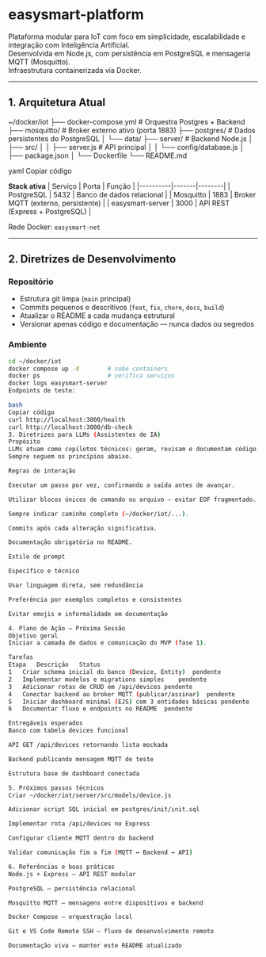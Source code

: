 # easysmart-platform

Plataforma modular para IoT com foco em simplicidade, escalabilidade e integração com Inteligência Artificial.  
Desenvolvida em Node.js, com persistência em PostgreSQL e mensageria MQTT (Mosquitto).  
Infraestrutura containerizada via Docker.

---

## 1. Arquitetura Atual

~/docker/iot
├── docker-compose.yml # Orquestra Postgres + Backend
├── mosquitto/ # Broker externo ativo (porta 1883)
├── postgres/ # Dados persistentes do PostgreSQL
│ └── data/
├── server/ # Backend Node.js
│ ├── src/
│ │ ├── server.js # API principal
│ │ └── config/database.js
│ ├── package.json
│ └── Dockerfile
└── README.md

yaml
Copiar código

**Stack ativa**
| Serviço | Porta | Função |
|----------|-------|--------|
| PostgreSQL | 5432 | Banco de dados relacional |
| Mosquitto | 1883 | Broker MQTT (externo, persistente) |
| easysmart-server | 3000 | API REST (Express + PostgreSQL) |

Rede Docker: `easysmart-net`

---

## 2. Diretrizes de Desenvolvimento

### Repositório
- Estrutura git limpa (`main` principal)
- Commits pequenos e descritivos (`feat`, `fix`, `chore`, `docs`, `build`)
- Atualizar o README a cada mudança estrutural
- Versionar apenas código e documentação — nunca dados ou segredos

### Ambiente
```bash
cd ~/docker/iot
docker compose up -d        # sobe containers
docker ps                   # verifica serviços
docker logs easysmart-server
Endpoints de teste:

bash
Copiar código
curl http://localhost:3000/health
curl http://localhost:3000/db-check
3. Diretrizes para LLMs (Assistentes de IA)
Propósito
LLMs atuam como copilotos técnicos: geram, revisam e documentam código.
Sempre seguem os princípios abaixo.

Regras de interação

Executar um passo por vez, confirmando a saída antes de avançar.

Utilizar blocos únicos de comando ou arquivo — evitar EOF fragmentado.

Sempre indicar caminho completo (~/docker/iot/...).

Commits após cada alteração significativa.

Documentação obrigatória no README.

Estilo de prompt

Específico e técnico

Usar linguagem direta, sem redundância

Preferência por exemplos completos e consistentes

Evitar emojis e informalidade em documentação

4. Plano de Ação – Próxima Sessão
Objetivo geral
Iniciar a camada de dados e comunicação do MVP (fase 1).

Tarefas
Etapa	Descrição	Status
1	Criar schema inicial do banco (Device, Entity)	pendente
2	Implementar modelos e migrations simples	pendente
3	Adicionar rotas de CRUD em /api/devices	pendente
4	Conectar backend ao broker MQTT (publicar/assinar)	pendente
5	Iniciar dashboard minimal (EJS) com 3 entidades básicas	pendente
6	Documentar fluxo e endpoints no README	pendente

Entregáveis esperados
Banco com tabela devices funcional

API GET /api/devices retornando lista mockada

Backend publicando mensagem MQTT de teste

Estrutura base de dashboard conectada

5. Próximos passos técnicos
Criar ~/docker/iot/server/src/models/device.js

Adicionar script SQL inicial em postgres/init/init.sql

Implementar rota /api/devices no Express

Configurar cliente MQTT dentro do backend

Validar comunicação fim a fim (MQTT ↔ Backend ↔ API)

6. Referências e boas práticas
Node.js + Express – API REST modular

PostgreSQL – persistência relacional

Mosquitto MQTT – mensagens entre dispositivos e backend

Docker Compose – orquestração local

Git e VS Code Remote SSH – fluxo de desenvolvimento remoto

Documentação viva – manter este README atualizado


